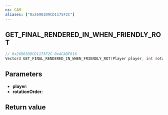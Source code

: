 ```yaml
---
ns: CAM
aliases: ["0x26903D9CD1175F2C"]
---
```

## GET_FINAL_RENDERED_IN_WHEN_FRIENDLY_ROT

```c
// 0x26903D9CD1175F2C 0xACADF916
Vector3 GET_FINAL_RENDERED_IN_WHEN_FRIENDLY_ROT(Player player, int rotationOrder);
```

## Parameters
* **player**: 
* **rotationOrder**: 

## Return value
